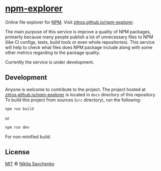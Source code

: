# [npm-explorer](https://zitros.github.io/npm-explorer)

Online file explorer for [NPM](https://www.npmjs.com/).
Visit [zitros.github.io/npm-explorer](https://zitros.github.io/npm-explorer).

The main purpose of this service is improve a quality of NPM packages, primarily because many people
publish a lot of unnecessary files to NPM (like CI configs, tests, build tools or even whole repositories).
This service will help to check what files does NPM package include along with some other metrics regarding
to the package quality.

Currently the service is under development.

Development
-----------

Anyone is welcome to contribute to the project. The project hosted at [zitros.github.io/npm-explorer](https://zitros.github.io/npm-explorer)
is located in `docs` directory of this repository. To build this project from sources (`src` 
directory), run the following:

```bash
npm run build
```

or

```bash
npm run dev
```

For non-minified build.

License
-------

[MIT](license) © [Nikita Savchenko](https://nikita.tk)

